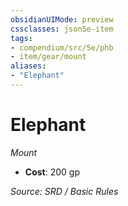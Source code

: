 ```yaml
---
obsidianUIMode: preview
cssclasses: json5e-item
tags:
- compendium/src/5e/phb
- item/gear/mount
aliases: 
- "Elephant"
---
```

# Elephant
*Mount*  

- **Cost**: 200 gp

*Source: SRD / Basic Rules*